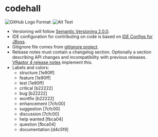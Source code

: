 codehall
========

![GitHub Logo](/images/logo.png)
Format: ![Alt Text](url)

- Versioning will follow [Semantic Versioning 2.0.0](http://semver.org/).
- IDE configuration for contributing on code is based on [IDE Configs for JBoss](https://github.com/jboss/ide-config).
- Gitignore file comes from [gitignore project](https://github.com/github/gitignore).
- Release notes must contain a changelog section. Optionally a section describing API changes and incompatibility with previous releases. [VRaptor 4 release notes](https://github.com/caelum/vraptor4/releases) implement this.
- Labels and colors:
   - structure [1e90ff]
   - feature [1e90ff]
   - test [1e90ff]
   - critical [b22222]
   - bug [b22222]
   - wontfix [b22222]
   - enhancement [7cfc00]
   - suggestion [7cfc00]
   - discussion [7cfc00]
   - help wanted [fbca04]
   - question [fbca04]
   - documentation [d4c5f9]
